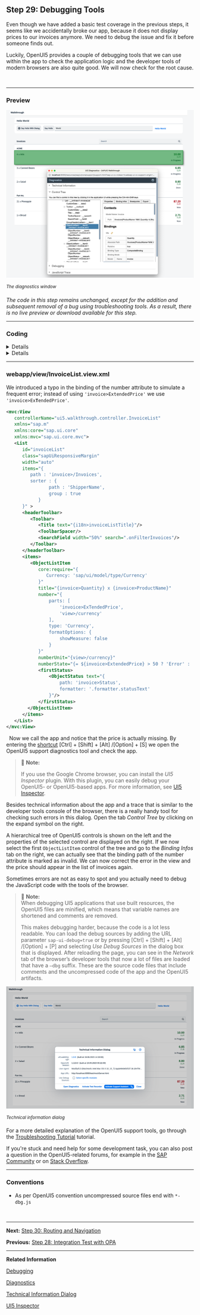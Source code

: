 ## Step 29: Debugging Tools

Even though we have added a basic test coverage in the previous steps, it seems like we accidentally broke our app, because it does not display prices to our invoices anymore. We need to debug the issue and fix it before someone finds out.

Luckily, OpenUI5 provides a couple of debugging tools that we can use within the app to check the application logic and the developer tools of modern browsers are also quite good. We will now check for the root cause.

&nbsp;

***

### Preview
  

![](assets/loio930de31b311f43ffa9df9261ca760da0_LowRes.png "The diagnostics window")
  
<sup>*The diagnostics window*</sup>

*The code in this step remains unchanged, except for the addition and subsequent removal of a bug using troubleshooting tools. As a result, there is no live preview or download available for this step.*

***

### Coding

<details class="ts-only">

You can download the solution for this step here: [📥 Download step 29](https://sap-samples.github.io/ui5-typescript-walkthrough/ui5-typescript-walkthrough-step-29.zip).

</details>

<details class="js-only">

You can download the solution for this step here: [📥 Download step 29](https://sap-samples.github.io/ui5-typescript-walkthrough/ui5-typescript-walkthrough-step-29-js.zip).

</details>

***

### webapp/view/InvoiceList.view.xml

We introduced a typo in the binding of the number attribute to simulate a frequent error; instead of using `'invoice>ExtendedPrice'` we use <code>'invoice&gt;Ex<b>T</b>endedPrice'</code>. 

```xml
<mvc:View
   controllerName="ui5.walkthrough.controller.InvoiceList"
   xmlns="sap.m"
   xmlns:core="sap.ui.core"
   xmlns:mvc="sap.ui.core.mvc">
   <List
      id="invoiceList"
      class="sapUiResponsiveMargin"
      width="auto"
      items="{
         path : 'invoice>/Invoices',
         sorter : {
				path : 'ShipperName',
				group : true
			}
      }" >
      <headerToolbar>
         <Toolbar>
            <Title text="{i18n>invoiceListTitle}"/>
            <ToolbarSpacer/>
            <SearchField width="50%" search=".onFilterInvoices"/>
         </Toolbar>
      </headerToolbar>      
      <items>
         <ObjectListItem
            core:require="{
               Currency: 'sap/ui/model/type/Currency'
            }"
            title="{invoice>Quantity} x {invoice>ProductName}"
            number="{
                parts: [
                    'invoice>ExTendedPrice',
                    'view>/currency'
                ],
                type: 'Currency',
                formatOptions: {
                    showMeasure: false
                }
            }"
            numberUnit="{view>/currency}"
            numberState="{= ${invoice>ExtendedPrice} > 50 ? 'Error' : 'Success' }">
            <firstStatus>
                <ObjectStatus text="{
                    path: 'invoice>Status',
                    formatter: '.formatter.statusText'
                }"/>
            </firstStatus>
        </ObjectListItem>
      </items>
   </List>
</mvc:View>

```
&nbsp;
Now we call the app and notice that the price is actually missing. By entering the [shortcut](https://sdk.openui5.org/topic/154844c3ac2a4675a37aeb6259a5e034.html) [Ctrl\] + [Shift\] + [Alt\] /[Option\] + [S\]  we open the OpenUI5 support diagnostics tool and check the app.

> 📝 **Note:**
>
> If you use the Google Chrome browser, you can install the *UI5 Inspector* plugin. With this plugin, you can easily debug your OpenUI5- or OpenUI5-based apps. For more information, see [UI5 Inspector](https://sdk.openui5.org/topic/b24e72443eb34d0fb7bf6940f2d697eb.html).

Besides technical information about the app and a trace that is similar to the developer tools console of the browser, there is a really handy tool for checking such errors in this dialog. Open the tab *Control Tree* by clicking on the expand symbol on the right.

A hierarchical tree of OpenUI5 controls is shown on the left and the properties of the selected control are displayed on the right. If we now select the first `ObjectListItem` control of the tree and go to the *Binding Infos* tab on the right, we can actually see that the binding path of the number attribute is marked as invalid. We can now correct the error in the view and the price should appear in the list of invoices again.

Sometimes errors are not as easy to spot and you actually need to debug the JavaScript code with the tools of the browser.

> 📝 **Note:** <br>
> When debugging UI5 applications that use built resources, the OpenUI5 files are minified, which means that variable names are shortened and comments are removed.
> 
> This makes debugging harder, because the code is a lot less readable. You can load the debug sources by adding the URL parameter `sap-ui-debug=true` or by pressing [Ctrl\] + [Shift\] + [Alt\] /[Option\] + [P\]  and selecting *Use Debug Sources* in the dialog box that is displayed. After reloading the page, you can see in the *Network* tab of the browser’s developer tools that now a lot of files are loaded that have a `–dbg` suffix. These are the source code files that include comments and the uncompressed code of the app and the OpenUI5 artifacts.
  
  
![](assets/loio34c4b02c74eb4848b8b720d86042bfdc_LowRes.png "Technical information dialog ")

<sup>*Technical information dialog*</sup>

For a more detailed explanation of the OpenUI5 support tools, go through the [Troubleshooting Tutorial](https://sdk.openui5.org/topic/5661952e72df471b932eddc10350c081.html) tutorial.

If you're stuck and need help for some development task, you can also post a question in the OpenUI5-related forums, for example in the [SAP Community](https://www.sap.com/community/topic/ui5.html) or on [Stack Overflow](https://stackoverflow.com/search?q=openui5).

***

### Conventions

-   As per OpenUI5 convention uncompressed source files end with `*-dbg.js`

&nbsp;

***

**Next:** [Step 30: Routing and Navigation](../30/README.md "So far, we have put all app content on one single page. As we add more and more features, we want to split the content and put it on separate pages.")

**Previous:** [Step 28: Integration Test with OPA](../28/README.md "If we want to test interaction patterns or more visual features of our app, we can also write an integration test.")

***

**Related Information**  

[Debugging](https://sdk.openui5.org/topic/c9b0f8cca852443f9b8d3bf8ba5626ab.html#loioc9b0f8cca852443f9b8d3bf8ba5626ab "When developing apps, searching for bugs is an inevitable part of the process. To analyze an issue, you can use the developer tools of your browser and built-in OpenUI5 tools. In this section, we give an overview of the OpenUI5 tools you can use when debugging. To learn more about the developer tools of your browser, check the documentation of the browser.")

[Diagnostics](https://sdk.openui5.org/topic/6ec18e80b0ce47f290bc2645b0cc86e6.html#loio6ec18e80b0ce47f290bc2645b0cc86e6 "The Diagnostics window available in OpenUI5 is a support tool that runs within an existing OpenUI5 app.")

[Technical Information Dialog](https://sdk.openui5.org/topic/616a3ef07f554e20a3adf749c11f64e9.html#loio616a3ef07f554e20a3adf749c11f64e9 "The Technical Information dialog shows details of the OpenUI5 version currently being used in an app built with OpenUI5. You can use the Technical Information dialog to enable debug resources and open additional support tools to debug your app.")

[UI5 Inspector](https://sdk.openui5.org/topic/b24e72443eb34d0fb7bf6940f2d697eb.html)
